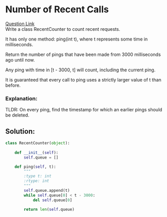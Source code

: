 # Number of Recent Calls

[Question Link](https://leetcode.com/problems/number-of-recent-calls/)  
Write a class RecentCounter to count recent requests.  

It has only one method: ping(int t), where t represents some time in milliseconds.  

Return the number of pings that have been made from 3000 milliseconds ago until now.  

Any ping with time in [t - 3000, t] will count, including the current ping.  

It is guaranteed that every call to ping uses a strictly larger value of t than before.  

### Explanation:
TLDR: On every ping, find the timestamp for which an earlier pings should be deleted.  

## Solution:
```Python
class RecentCounter(object):
    
    def __init__(self):
        self.queue = []

    def ping(self, t):
        """
        :type t: int
        :rtype: int
        """
        self.queue.append(t)
        while self.queue[0] < t - 3000:
            del self.queue[0]
        
        return len(self.queue)
```
